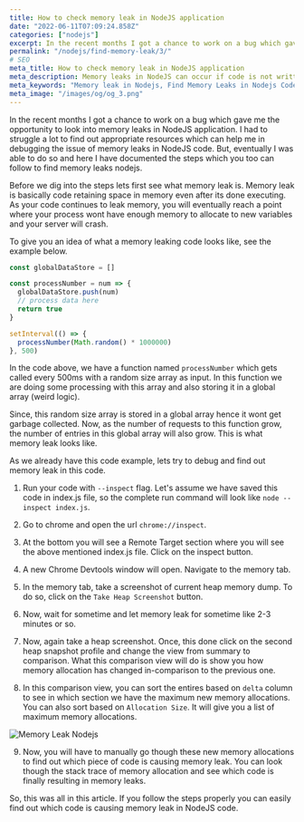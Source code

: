 ```yaml
---
title: How to check memory leak in NodeJS application
date: "2022-06-11T07:09:24.858Z"
categories: ["nodejs"]
excerpt: In the recent months I got a chance to work on a bug which gave me the opportunity to look into memory leaks in NodeJS application. Memory leaks can be very difficult to identify and the process can be tricky. This guide is written to simplify the process for anyone trying to find out memory leaks in Nodejs.
permalink: "/nodejs/find-memory-leak/3/"
# SEO
meta_title: How to check memory leak in NodeJS application
meta_description: Memory leaks in NodeJS can occur if code is not written properly. If your application has a memory leaks, the follow the steps to find out memory leaks in NodeJS code.
meta_keywords: "Memory leak in Nodejs, Find Memory Leaks in Nodejs Code, Memory Leaks in Nodejs Code, How to find out memory leak in Nodejs code"
meta_image: "/images/og/og_3.png"
---
```


In the recent months I got a chance to work on a bug which gave me the opportunity to look into memory leaks in NodeJS application. I had to struggle a lot to find out appropriate resources which can help me in debugging the issue of memory leaks in NodeJS code. But, eventually I was able to do so and here I have documented the steps which you too can follow to find memory leaks nodejs.

Before we dig into the steps lets first see what memory leak is. Memory leak is basically code retaining space in memory even after its done executing. As your code continues to leak memory, you will eventually reach a point where your process wont have enough memory to allocate to new variables and your server will crash.

To give you an idea of what a memory leaking code looks like, see the example below.

```javascript
const globalDataStore = []

const processNumber = num => {
  globalDataStore.push(num)
  // process data here
  return true
}

setInterval(() => {
  processNumber(Math.random() * 1000000)
}, 500)
```

<!--ADSENSE-->

In the code above, we have a function named `processNumber` which gets called every 500ms with a random size array as input. In this function we are doing some processing with this array and also storing it in a global array (weird logic).

Since, this random size array is stored in a global array hence it wont get garbage collected. Now, as the number of requests to this function grow, the number of entries in this global array will also grow. This is what memory leak looks like.

As we already have this code example, lets try to debug and find out memory leak in this code.

1. Run your code with `--inspect` flag. Let's assume we have saved this code in index.js file, so the complete run command will look like `node --inspect index.js`.

2. Go to chrome and open the url `chrome://inspect`.

3. At the bottom you will see a Remote Target section where you will see the above mentioned index.js file. Click on the inspect button.

4. A new Chrome Devtools window will open. Navigate to the memory tab.

5. In the memory tab, take a screenshot of current heap memory dump. To do so, click on the `Take Heap Screenshot` button.

6. Now, wait for sometime and let memory leak for sometime like 2-3 minutes or so.

7. Now, again take a heap screenshot. Once, this done click on the second heap snapshot profile and change the view from summary to comparison. What this comparison view will do is show you how memory allocation has changed in-comparison to the previous one.

8. In this comparison view, you can sort the entires based on `delta` column to see in which section we have the maximum new memory allocations. You can also sort based on `Allocation Size`. It will give you a list of maximum memory allocations.

![Memory Leak Nodejs](/images/memory-leak-devtools.png)

9. Now, you will have to manually go though these new memory allocations to find out which piece of code is causing memory leak. You can look though the stack trace of memory allocation and see which code is finally resulting in memory leaks.

<!--ADSENSE-->

So, this was all in this article. If you follow the steps properly you can easily find out which code is causing memory leak in NodeJS code.

